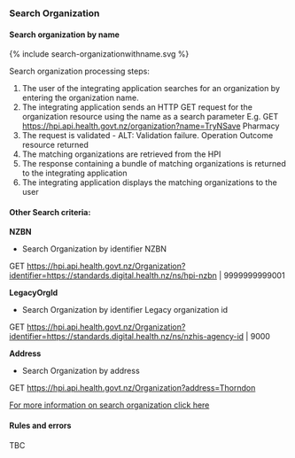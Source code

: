 

### Search Organization

#### Search organization by name

<div>
{% include search-organizationwithname.svg %}
</div>

Search organization processing steps:

1.	The user of the integrating application searches for an organization by entering the organization name.
2.	The integrating application sends an HTTP GET request for the organization resource using the name as a search parameter
E.g. GET https://hpi.api.health.govt.nz/organization?name=TryNSave Pharmacy
3.	The request is validated - ALT: Validation failure. Operation Outcome resource returned
4.	The matching organizations are retrieved from the HPI
5.	The response containing a bundle of matching organizations is returned to the integrating application
6.	The integrating application displays the matching organizations to the user

#### Other Search criteria:

**NZBN**
* Search Organization by identifier NZBN

GET https://hpi.api.health.govt.nz/Organization?identifier=https://standards.digital.health.nz/ns/hpi-nzbn | 9999999999001

**LegacyOrgId**
* Search Organization by identifier Legacy organization id

GET https://hpi.api.health.govt.nz/Organization?identifier=https://standards.digital.health.nz/ns/nzhis-agency-id | 9000

**Address** 
* Search Organization by address

GET https://hpi.api.health.govt.nz/Organization?address=Thorndon

[For more information on search organization click here](/capabilityStatement.html)

#### Rules and errors
TBC


